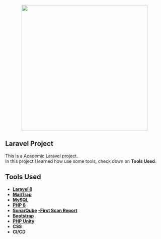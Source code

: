 <p align="center"><a href="https://laravel.com" target="_blank"><img src="https://raw.githubusercontent.com/laravel/art/master/logo-lockup/5%20SVG/2%20CMYK/1%20Full%20Color/laravel-logolockup-cmyk-red.svg" width="400"></a></p>

## Laravel Project

This is a Academic Laravel project.<br>
In this project I learned how use some tools, check down on <b>Tools Used</b>.

## Tools Used

- **[Laravel 8](https://laravel.com)**
- **[MailTrap](https://mailtrap.io)**
- **[MySQL](https://www.mysql.com)**
- **[PHP 8](https://www.php.net/)**
- **[SonarQube](https://www.sonarqube.org/)**
 **[-First Scan Report](http://localhost:9000/dashboard?id=projeto_LabProg)**
- **[Bootstrap](https://getbootstrap.com/)**
- **[PHP Unity](https://www.phpunity.com)**
- **CSS**
- **CI/CD**
